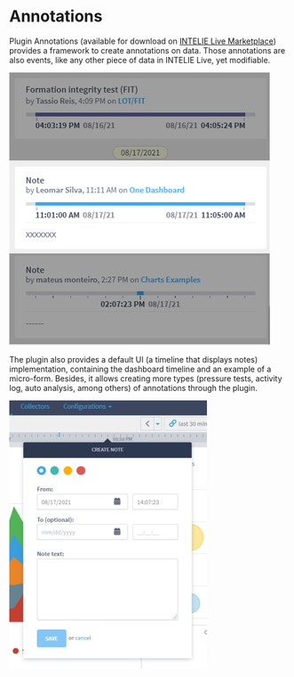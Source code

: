 # Annotations

Plugin Annotations (available for download on [INTELIE Live Marketplace](https://marketplace.intelie.com/artifact/plugin-annotations)) provides a framework to create annotations on data. Those annotations are also events, like any other piece of data in INTELIE Live, yet modifiable.

![Example annotation showing on Messenger](<../.gitbook/assets/image (128).png>)

The plugin also provides a default UI (a timeline that displays notes) implementation, containing the dashboard timeline and an example of a micro-form. Besides, it allows creating more types (pressure tests, activity log, auto analysis, among others) of annotations through the plugin.

![Example of an annotation being created in the dashboard timeline using the default micro-form](<../.gitbook/assets/image (60).png>)
